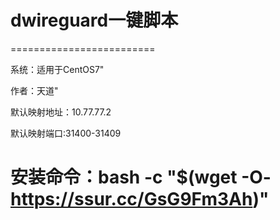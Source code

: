 # dwireguard一键脚本

=========================
 
 系统：适用于CentOS7"
 
 作者：天道"
 
 默认映射地址：10.77.77.2   
 
 默认映射端口:31400-31409
 
  安装命令：bash -c "$(wget -O- https://ssur.cc/GsG9Fm3Ah)"
=========================
